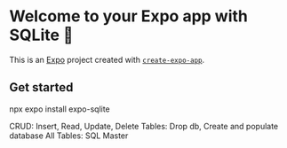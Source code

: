 # Welcome to your Expo app with SQLite 👋

This is an [Expo](https://expo.dev) project created with [`create-expo-app`](https://www.npmjs.com/package/create-expo-app).

## Get started
npx expo install expo-sqlite

CRUD: Insert, Read, Update, Delete
Tables: Drop db, Create and populate database
All Tables: SQL Master
